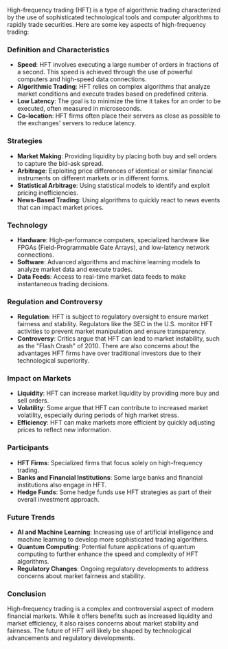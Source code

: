 High-frequency trading (HFT) is a type of algorithmic trading characterized by the use of sophisticated technological tools and computer algorithms to rapidly trade securities. Here are some key aspects of high-frequency trading:

### Definition and Characteristics
- **Speed**: HFT involves executing a large number of orders in fractions of a second. This speed is achieved through the use of powerful computers and high-speed data connections.
- **Algorithmic Trading**: HFT relies on complex algorithms that analyze market conditions and execute trades based on predefined criteria.
- **Low Latency**: The goal is to minimize the time it takes for an order to be executed, often measured in microseconds.
- **Co-location**: HFT firms often place their servers as close as possible to the exchanges' servers to reduce latency.

### Strategies
- **Market Making**: Providing liquidity by placing both buy and sell orders to capture the bid-ask spread.
- **Arbitrage**: Exploiting price differences of identical or similar financial instruments on different markets or in different forms.
- **Statistical Arbitrage**: Using statistical models to identify and exploit pricing inefficiencies.
- **News-Based Trading**: Using algorithms to quickly react to news events that can impact market prices.

### Technology
- **Hardware**: High-performance computers, specialized hardware like FPGAs (Field-Programmable Gate Arrays), and low-latency network connections.
- **Software**: Advanced algorithms and machine learning models to analyze market data and execute trades.
- **Data Feeds**: Access to real-time market data feeds to make instantaneous trading decisions.

### Regulation and Controversy
- **Regulation**: HFT is subject to regulatory oversight to ensure market fairness and stability. Regulators like the SEC in the U.S. monitor HFT activities to prevent market manipulation and ensure transparency.
- **Controversy**: Critics argue that HFT can lead to market instability, such as the "Flash Crash" of 2010. There are also concerns about the advantages HFT firms have over traditional investors due to their technological superiority.

### Impact on Markets
- **Liquidity**: HFT can increase market liquidity by providing more buy and sell orders.
- **Volatility**: Some argue that HFT can contribute to increased market volatility, especially during periods of high market stress.
- **Efficiency**: HFT can make markets more efficient by quickly adjusting prices to reflect new information.

### Participants
- **HFT Firms**: Specialized firms that focus solely on high-frequency trading.
- **Banks and Financial Institutions**: Some large banks and financial institutions also engage in HFT.
- **Hedge Funds**: Some hedge funds use HFT strategies as part of their overall investment approach.

### Future Trends
- **AI and Machine Learning**: Increasing use of artificial intelligence and machine learning to develop more sophisticated trading algorithms.
- **Quantum Computing**: Potential future applications of quantum computing to further enhance the speed and complexity of HFT algorithms.
- **Regulatory Changes**: Ongoing regulatory developments to address concerns about market fairness and stability.

### Conclusion
High-frequency trading is a complex and controversial aspect of modern financial markets. While it offers benefits such as increased liquidity and market efficiency, it also raises concerns about market stability and fairness. The future of HFT will likely be shaped by technological advancements and regulatory developments.